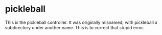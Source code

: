 # pickleball
This is the pickleball controller.
It was originally misnamed, with pickleball a subdirectory under another name. This is to correct that stupid error. 
